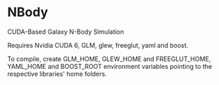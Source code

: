 NBody
=====

CUDA-Based Galaxy N-Body Simulation

Requires Nvidia CUDA 6, GLM, glew, freeglut, yaml and boost.

To compile, create GLM_HOME, GLEW_HOME and FREEGLUT_HOME, YAML_HOME
and BOOST_ROOT environment variables pointing to the respective
libraries' home folders.
